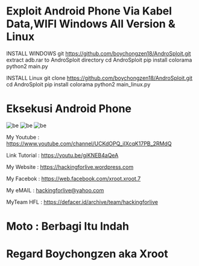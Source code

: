 # Exploit Android Phone Via Kabel Data,WIFI Windows All Version & Linux

INSTALL WINDOWS
git https://github.com/boychongzen18/AndroSploit.git
extract adb.rar to AndroSploit directory 
cd AndroSploit
pip install colorama
python2 main.py

INSTALL Linux
git clone https://github.com/boychongzen18/AndroSploit.git
cd AndroSploit
pip install colorama
python2 main_linux.py

# Eksekusi Android Phone

![be](https://raw.githubusercontent.com/boychongzen18/AndroSploit/master/Screenshot_1.jpg)
![be](https://raw.githubusercontent.com/boychongzen18/AndroSploit/master/Screenshot_2.jpg)
![be](https://raw.githubusercontent.com/boychongzen18/AndroSploit/master/Screenshot_3.jpg)


My Youtube    : https://www.youtube.com/channel/UCKdOPQ_iIXcqK17PB_2RMdQ

Link Tutorial : https://youtu.be/giKNEB4aQeA

My Website    : https://hackingforlive.wordpress.com

My Facebok    : https://web.facebook.com/xroot.xroot.7

My eMAIL      : hackingforlive@yahoo.com

MyTeam HFL    : https://defacer.id/archive/team/hackingforlive

# Moto : Berbagi Itu Indah

# Regard Boychongzen aka Xroot
